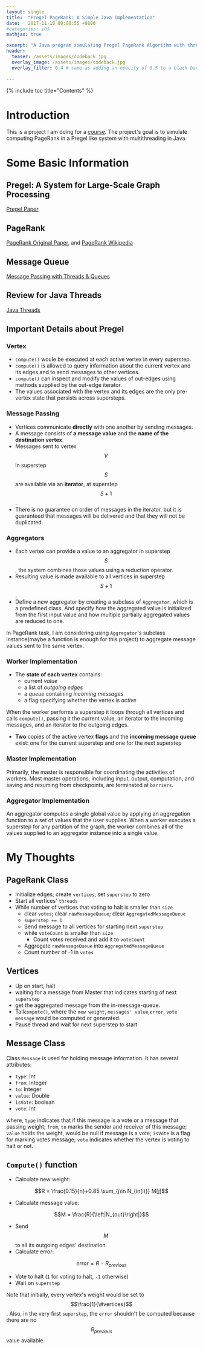 ```yaml
---
layout: single
title:  "Pregel PageRank: A Simple Java Implementation"
date:   2017-11-10 09:08:55 +0800
#categories: iOS
mathjax: true

excerpt: "A Java program simulating Pregel PageRank Algorithm with threads and message queue"
header:
  teaser: /assets/images/codeback.jpg
  overlay_image: /assets/images/codeback.jpg
  overlay_filter: 0.4 # same as adding an opacity of 0.5 to a black background
  
---
```


{% include toc title="Contents" %}

# Introduction
This is a project I am doing for a [course][590s]. The project's goal is to simulate computing PageRank in a Pregel like system with multithreading in Java.


# Some Basic Information

## Pregel: A System for Large-Scale Graph Processing
[Pregel Paper][Pregel]

## PageRank
[PageRank Original Paper][PageRank], and 
[PageRank Wikipedia][PageRankWiki]


## Message Queue
[Message Passing with Threads & Queues][mitMessage]

## Review for Java Threads
[Java Threads][threads]


## Important Details about Pregel

### Vertex
- ```compute()``` woule be executed at each active vertex in every superstep.
- ```compute()``` is allowed to query information about the current vertex and its edges and to send messages to other vertices.
- ```compute()``` can inspect and modify the values of out-edges using methods supplied by the out-edge iterator.
- The values associated with the vertex and its edges are the only pre-vertex state that persists across supersteps.

### Message Passing
- Vertices communicate **directly** with one another by sending messages.
- A message consists of **a message value** and the **name of the destination vertex**.
- Messages sent to vertex $$V$$ in superstep $$S$$ are available via an **iterator**, at superstep $$S+1$$.
- There is no guarantee on order of messages in the iterator, but it is guaranteed that messages will be delivered and that they will not be duplicated.

### Aggregators
- Each vertex can provide a value to an aggregator in superstep $$S$$, the system combines those values using a reduction operator.
- Resulting value is made available to all vertices in superstep $$S+1$$.
- Define a new aggregator by creating a subclass of ```Aggregator```, which is a predefined class. And specify how the aggregated value is initialized from the first input value and how multiple partially aggregated values are reduced to one.

In PageRank task, I am considering using ```Aggregator```'s subclass instance(maybe a function is enough for this project) to aggregate message values sent to the same vertex.

### Worker Implementation
- The **state of each vertex** contains:
  - current *value*
  - a list of *outgoing edges*
  - a *queue* containing *incoming messages*
  - a flag specifying whether the vertex is *active*
  
When the worker performs a superstep it loops through all vertices and calls ```compute()```, passing it the current value, an iterator to the incoming messages, and an iterator to the outgoing edges.

- **Two** copies of the active vertex **flags** and the **incoming message queue** exist: one for the current superstep and one for the next superstep

### Master Implementation
Primarily, the master is responsible for coordinating the activities of workers. Most master operations, including input, output, computation, and saving and resuming from checkpoints, are terminated at ```barriers```.

### Aggregator Implementation
An aggregator computes a single global value by applying an aggregation function to a set of values that the user supplies. When a worker executes a superstep for any partition of the graph, the worker combines all of the values supplied to an aggregator instance into a single value.

# My Thoughts
## PageRank Class
+ Initialize edges; create ```vertices```; set ```superstep``` to zero
+ Start all vertices' ```threads```
+ While number of vertices that voting to halt is smaller than ```size```
  + clear ```votes```; clear ```rawMessageQueue```; clear ```AggregatedMessageQueue```
  + ```superstep += 1```
  + Send message to all vertices for starting next ```superstep```
  + while ```voteCount``` is smaller than ```size```
	+ Count votes received and add it to ```voteCount```
  + Aggregate ```rawMessageQueue``` into ```AggregatedMessageQueue```
  + Count number of -1 in ```votes```
  
## Vertices
 + Up on start, halt
  + waiting for a message from Master that indicates starting of next ```superstep```
  + get the aggregated message from the in-message-queue.
  + Tall```compute()```, where the ```new weight```, ```messages' value```,```error```, ```vote message``` would be computed or generated.
  + Pause thread and wait for next superstep to start
  


## Message Class
Class ```Message``` is used for holding message information. It has several attributes:
+ ```type```: Int
+ ```from```: Integer
+ ```to```: Integer
+ ```value```: Double
+ ```isVote```: boolean
+ ```vote```: Int

where, ```type``` indicates that if this message is a vote or a message that passing weight; ```from```, ```to``` marks the sender and receiver of this message; ```value``` holds the weight, would be null if message is a vote; ```isVote``` is a flag for marking votes message; ```vote``` indicates whether the vertex is voting to halt or not.


## ```Compute()``` function
+ Calculate new weight: 

$$R = \frac{0.15}{n}+0.85 \sum_{j\in N_{in(i)}} M[j]$$

+ Calculate message value: 

$$M = \frac{R}{\left|N_{out}\right|}$$

+ Send $$M$$ to all its outgoing edges' destination
+ Calculate error: 

$$error = R - R_{previous}$$

+ Vote to halt (```1``` for voting to halt, ```-1``` otherwise)
+ Wait on ```superstep```

Note that initially, every vertex's weight would be set to $$\frac{1}{\#vertices}$$. Also, in the very first ```superstep```, the ```error``` shouldn't be computed because there
are no $$R_{previous}$$ value available.



[590s]:https://emeryberger.com/systems-for-data-science-compsci-590s/
[Pregel]: https://kowshik.github.io/JPregel/pregel_paper.pdf
[PageRank]: http://infolab.stanford.edu/pub/papers/google.pdf
[PageRankWiki]: https://en.wikipedia.org/wiki/PageRank
[mitMessage]: http://web.mit.edu/6.005/www/fa14/classes/20-queues-locks/message-passing/
[threads]:https://www.ibm.com/developerworks/java/tutorials/j-threads/j-threads.html

